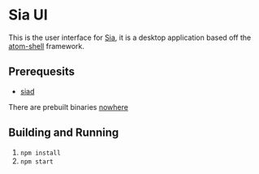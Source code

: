 # Sia UI

This is the user interface for [Sia](https://github.com/NebulousLabs/Sia), it is a desktop application based off the
[atom-shell](https://github.com/atom/atom-shell) framework.

## Prerequesits

- [siad](https://github.com/NebulousLabs/Sia)

There are prebuilt binaries [nowhere](https://github.com/NebulousLabs/Sia-UI/issues/7)

## Building and Running

1. `npm install`
2. `npm start`
